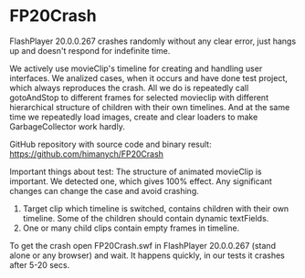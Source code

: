 # FP20Crash
FlashPlayer 20.0.0.267 crashes randomly without any clear error, just hangs up and doesn't respond for indefinite time.

We actively use movieClip's timeline for creating and handling user interfaces.
We analized cases, when it occurs and have done test project, which always reproduces the crash.
All we do is repeatedly call gotoAndStop to different frames for selected movieclip with different hierarchical structure of children with their own timelines. And at the same time we repeatedly load images, create and clear loaders to make GarbageCollector work hardly.

GitHub repository with source code and binary result: https://github.com/himanych/FP20Crash

Important things about test:
The structure of animated movieClip is important. We detected one, which gives 100% effect. Any significant changes can change the case and avoid crashing.
1. Target clip which timeline is switched, contains children with their own timeline. Some of the children should contain dynamic textFields.
2. One or many child clips contain empty frames in timeline.

To get the crash open FP20Crash.swf in FlashPlayer 20.0.0.267 (stand alone or any browser) and wait. It happens quickly, in our tests it crashes after 5-20 secs.

